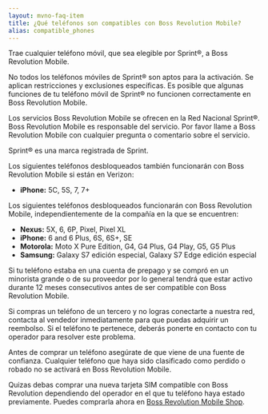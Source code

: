 ```yaml
---
layout: mvno-faq-item
title: ¿Qué teléfonos son compatibles con Boss Revolution Mobile?
alias: compatible_phones
---
```


Trae cualquier teléfono móvil, que sea elegible por Sprint®,  a Boss Revolution Mobile.

No todos los teléfonos móviles de Sprint® son aptos para la activación. Se aplican restricciones y exclusiones específicas. Es posible que algunas funciones de tu teléfono móvil de Sprint® no funcionen correctamente en Boss Revolution Mobile.

Los servicios Boss Revolution Mobile se ofrecen en la Red Nacional Sprint®. Boss Revolution Mobile es responsable del servicio. Por favor llame a Boss Revolution Mobile con cualquier pregunta o comentario sobre el servicio.

Sprint® es una marca registrada de Sprint.

Los siguientes teléfonos desbloqueados también funcionarán con Boss Revolution Mobile si están en Verizon:

* **iPhone:** 5C, 5S, 7, 7+

Los siguientes teléfonos desbloqueados funcionarán con Boss Revolution Mobile, independientemente de la compañía en la que se encuentren:

* **Nexus:** 5X, 6, 6P, Pixel, Pixel XL
* **iPhone:** 6 and 6 Plus, 6S, 6S+, SE
* **Motorola:** Moto X Pure Edition, G4, G4 Plus, G4 Play, G5, G5 Plus
* **Samsung:** Galaxy S7 edición especial, Galaxy S7 Edge edición especial

Si tu teléfono estaba en una cuenta de prepago y se compró en un minorista grande o de su proveedor por lo general tendrá que estar activo durante 12 meses consecutivos antes de ser compatible con Boss Revolution Mobile.

Si compras un teléfono de un tercero y no logras conectarte a nuestra red, contacta al vendedor inmediatamente para que puedas adquirir un reembolso.
Si el teléfono te pertenece, deberás ponerte en contacto con tu operador para resolver este problema.

Antes de comprar un teléfono asegúrate de que viene de una fuente de confianza. Cualquier teléfono que haya sido clasificado como perdido o robado no se activará en Boss Revolution Mobile.

Quizas debas comprar una nueva tarjeta SIM compatible con Boss Revolution dependiendo del operador en el que tu teléfono haya estado previamente. Puedes comprarla ahora en <a href="http://mobilestore.mvnodepot.com/phones" target="\_blank">Boss Revolution Mobile Shop</a>.
